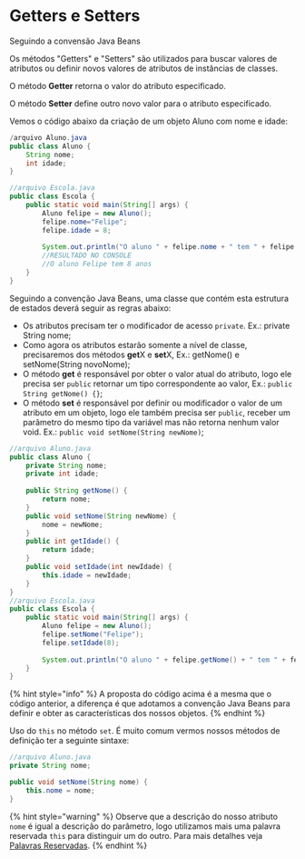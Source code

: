 # Getters e Setters

Seguindo a convensão Java Beans

Os métodos "Getters" e "Setters" são utilizados para buscar valores de atributos ou definir novos valores de atributos de instâncias de classes.

O método **Getter** retorna o valor do atributo especificado.

O método **Setter** define outro novo valor para o atributo especificado.&#x20;

Vemos o código abaixo da criação de um objeto Aluno com nome e idade:

```java
/arquivo Aluno.java
public class Aluno {
	String nome;
	int idade;
}

//arquivo Escola.java
public class Escola {
	public static void main(String[] args) {
		Aluno felipe = new Aluno();
		felipe.nome="Felipe";
		felipe.idade = 8;
		
		System.out.println("O aluno " + felipe.nome + " tem " + felipe.idade + " anos ");
		//RESULTADO NO CONSOLE
		//O aluno Felipe tem 8 anos 		
	}
}
```

Seguindo a convenção Java Beans, uma classe que contém esta estrutura de estados deverá seguir as regras abaixo:

* Os atributos precisam ter o modificador de acesso `private`. Ex.: private String nome;
* Como agora os atributos estarão somente a nível de classe, precisaremos dos métodos **get**X e **set**X, Ex.: getNome() e setNome(String novoNome);
* O método **get** é responsável por obter o valor atual do atributo, logo ele precisa ser `public` retornar um tipo correspondente ao valor, Ex.: `public String getNome() {}`;
* O método **set** é responsável por definir ou modificador o valor de um atributo em um objeto, logo ele também precisa ser `public`, receber um parâmetro do mesmo tipo da variável mas não retorna nenhum valor void. Ex.: `public void setNome(String newNome)`;

```java
//arquivo Aluno.java
public class Aluno {
	private String nome;
	private int idade;
	
	public String getNome() {
		return nome;
	}
	public void setNome(String newNome) {
		nome = newNome;
	}
	public int getIdade() {
		return idade;
	}
	public void setIdade(int newIdade) {
		this.idade = newIdade;
	}
}
//arquivo Escola.java
public class Escola {
	public static void main(String[] args) {
		Aluno felipe = new Aluno();
		felipe.setNome("Felipe");
		felipe.setIdade(8);
		
		System.out.println("O aluno " + felipe.getNome() + " tem " + felipe.getIdade() + " anos ");	
	}
}
```

{% hint style="info" %}
A proposta do código acima é a mesma que o código anterior, a diferença é que adotamos a convenção Java Beans para definir e obter as características dos nossos objetos.
{% endhint %}

Uso do `this` no método `set`. É muito comum vermos nossos métodos de definição ter a seguinte sintaxe:

```java
//arquivo Aluno.java
private String nome;

public void setNome(String nome) {
	this.nome = nome;
}
```

{% hint style="warning" %}
Observe que a descrição do nosso atributo `nome` é igual a descrição do parâmetro, logo utilizamos mais uma palavra reservada `this` para distinguir um do outro. Para mais detalhes veja [Palavras Reservadas](broken-reference).
{% endhint %}

